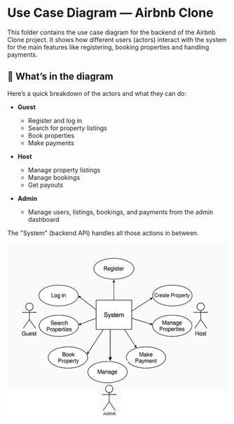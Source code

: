 # Use Case Diagram — Airbnb Clone

This folder contains the use case diagram for the backend of the Airbnb Clone project. It shows how different users (actors) interact with the system for the main features like registering, booking properties and handling payments.

## 🧩 What’s in the diagram

Here’s a quick breakdown of the actors and what they can do:

- **Guest**
  - Register and log in
  - Search for property listings
  - Book properties
  - Make payments

- **Host**
  - Manage property listings
  - Manage bookings
  - Get payouts

- **Admin**
  - Manage users, listings, bookings, and payments from the admin dashboard

The "System" (backend API) handles all those actions in between.

![USECASE](https://github.com/dagem12/alx-airbnb-project-documentation/blob/main/use-case-diagram/airbnb_clone_use_case_diagram.png?raw=true)